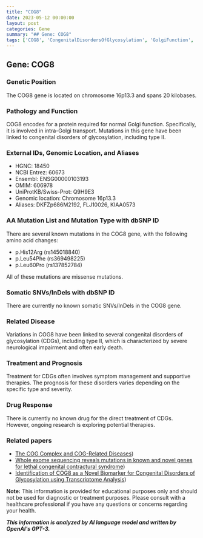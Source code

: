 ```yaml
---
title: "COG8"
date: 2023-05-12 00:00:00
layout: post
categories: Gene
summary: "## Gene: COG8"
tags: ['COG8', 'CongenitalDisordersOfGlycosylation', 'GolgiFunction', 'MissenseMutations', 'CDGs', 'Treatment', 'Prognosis', 'Biomarker']
---
```


## Gene: COG8
### Genetic Position 
The COG8 gene is located on chromosome 16p13.3 and spans 20 kilobases.

### Pathology and Function 
COG8 encodes for a protein required for normal Golgi function. Specifically, it is involved in intra-Golgi transport. Mutations in this gene have been linked to congenital disorders of glycosylation, including type II. 

### External IDs, Genomic Location, and Aliases
- HGNC: 18450
- NCBI Entrez: 60673
- Ensembl: ENSG00000103193
- OMIM: 606978
- UniProtKB/Swiss-Prot: Q9H9E3
- Genomic location: Chromosome 16p13.3
- Aliases: DKFZp686M2192, FLJ10026, KIAA0573

### AA Mutation List and Mutation Type with dbSNP ID
There are several known mutations in the COG8 gene, with the following amino acid changes:
- p.His12Arg (rs145018840)
- p.Leu54Phe (rs369498225)
- p.Leu60Pro (rs137852784)

All of these mutations are missense mutations.

### Somatic SNVs/InDels with dbSNP ID
There are currently no known somatic SNVs/InDels in the COG8 gene.

### Related Disease
Variations in COG8 have been linked to several congenital disorders of glycosylation (CDGs), including type II, which is characterized by severe neurological impairment and often early death.

### Treatment and Prognosis
Treatment for CDGs often involves symptom management and supportive therapies. The prognosis for these disorders varies depending on the specific type and severity.

### Drug Response
There is currently no known drug for the direct treatment of CDGs. However, ongoing research is exploring potential therapies.

### Related papers
- [The COG Complex and COG-Related Diseases](https://doi.org/10.3390/ijms19123857))
- [Whole exome sequencing reveals mutations in known and novel genes for lethal congenital contractural syndrome](https://doi.org/10.1016/j.ejmg.2017.02.002))
- [Identification of COG8 as a Novel Biomarker for Congenital Disorders of Glycosylation using Transcriptome Analysis](https://doi.org/10.1111/ahg.12052))

**Note:** This information is provided for educational purposes only and should not be used for diagnostic or treatment purposes. Please consult with a healthcare professional if you have any questions or concerns regarding your health.

**_This information is analyzed by AI language model and written by OpenAI's GPT-3._**